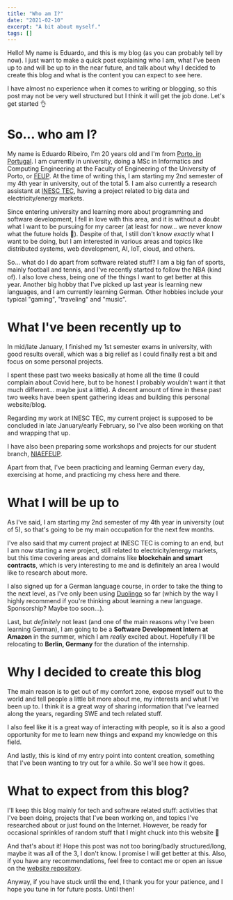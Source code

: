 ```yaml
---
title: "Who am I?"
date: "2021-02-10"
excerpt: "A bit about myself."
tags: []
---
```


Hello! My name is Eduardo, and this is my blog (as you can probably tell by now). I just want to make a quick post explaining who I am, what I've been up to and will be up to in the near future, and talk about why I decided to create this blog and what is the content you can expect to see here.

I have almost no experience when it comes to writing or blogging, so this post may not be very well structured but I think it will get the job done. Let's get started 👌

# So... who am I?

My name is Eduardo Ribeiro, I'm 20 years old and I'm from [Porto, in Portugal](https://www.google.com/search?q=oporto). I am currently in university, doing a MSc in Informatics and Computing Engineering at the Faculty of Engineering of the University of Porto, or [FEUP](https://www.google.com/search?q=feup). At the time of writing this, I am starting my 2nd semester of my 4th year in university, out of the total 5. I am also currently a research assistant at [INESC TEC](https://www.inesctec.pt/en), having a project related to big data and electricity/energy markets.

Since entering university and learning more about programming and software development, I fell in love with this area, and it is without a doubt what I want to be pursuing for my career (at least for now... we never know what the future holds 👀). Despite of that, I still don't know *exactly* what I want to be doing, but I am interested in various areas and topics like distributed systems, web development, AI, IoT, cloud, and others.

So... what do I do apart from software related stuff? I am a big fan of sports, mainly football and tennis, and I've recently started to follow the NBA (kind of). I also love chess, being one of the things I want to get better at this year. Another big hobby that I've picked up last year is learning new languages, and I am currently learning German. Other hobbies include your typical "gaming", "traveling" and "music".

# What I've been recently up to

In mid/late January, I finished my 1st semester exams in university, with good results overall, which was a big relief as I could finally rest a bit and focus on some personal projects.

I spent these past two weeks basically at home all the time (I could complain about Covid here, but to be honest I probably wouldn't want it that much different... maybe just a little). A decent amount of time in these past two weeks have been spent gathering ideas and building this personal website/blog. 

Regarding my work at INESC TEC, my current project is supposed to be concluded in late January/early February, so I've also been working on that and wrapping that up. 

I have also been preparing some workshops and projects for our student branch, [NIAEFEUP](https://ni.fe.up.pt/).

Apart from that, I've been practicing and learning German every day, exercising at home, and practicing my chess here and there.

# What I will be up to

As I've said, I am starting my 2nd semester of my 4th year in university (out of 5), so that's going to be my main occupation for the next few months.

I've also said that my current project at INESC TEC is coming to an end, but I am now starting a new project, still related to electricity/energy markets, but this time covering areas and domains like **blockchain and smart contracts**, which is very interesting to me and is definitely an area I would like to research about more.

I also signed up for a German language course, in order to take the thing to the next level, as I've only been using [Duolingo](https://www.duolingo.com/) so far (which by the way I highly recommend if you're thinking about learning a new language. Sponsorship? Maybe too soon...).

Last, but *definitely* not least (and one of the main reasons why I've been learning German), I am going to be a **Software Development Intern at Amazon** in the summer, which I am *really* excited about. Hopefully I'll be relocating to **Berlin, Germany** for the duration of the internship.

# Why I decided to create this blog

The main reason is to get out of my comfort zone, expose myself out to the world and tell people a little bit more about me, my interests and what I've been up to. I think it is a great way of sharing information that I’ve learned along the years, regarding SWE and tech related stuff.

I also feel like it is a great way of interacting with people, so it is also a good opportunity for me to learn new things and expand my knowledge on this field.

And lastly, this is kind of my entry point into content creation, something that I've been wanting to try out for a while. So we'll see how it goes.

# What to expect from this blog?

I'll keep this blog mainly for tech and software related stuff: activities that I've been doing, projects that I've been working on, and topics I've researched about or just found on the Internet. However, be ready for occasional sprinkles of random stuff that I might chuck into this website 🤩

And that's about it! Hope this post was not too boring/badly structured/long, maybe it was all of the 3, I don't know. I promise I will get better at this. Also, if you have any recommendations, feel free to contact me or open an issue on the [website repository](https://github.com/EduRibeiro00/blog).

Anyway, if you have stuck until the end, I thank you for your patience, and I hope you tune in for future posts. Until then!